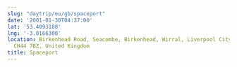 ```yaml
---
slug: "daytrip/eu/gb/spaceport"
date: '2001-01-30T04:37:00'
lat: '53.4093188'
lng: '-3.0166300'
location: Birkenhead Road, Seacombe, Birkenhead, Wirral, Liverpool City Region, England,
  CH44 7BZ, United Kingdom
title: Spaceport
---
```



